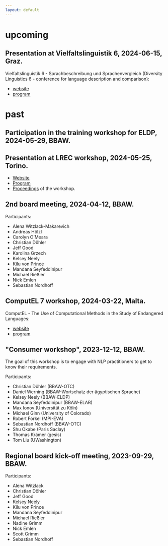 ```yaml
---
layout: default
---
```



# upcoming
## Presentation at Vielfaltslinguistik 6, 2024-06-15, Graz.
Vielfaltslinguistik 6 - Sprachbeschreibung und Sprachenvergleich (Diversity Linguistics 6 - conference for language description and comparison): 
- [website](https://treffpunktsprachen.uni-graz.at/de/unsere-forschung/plurilingualismus/vielfaltslinguistik/) 
- [program](https://static.uni-graz.at/fileadmin/_files/_administrative_sites/_treffpunktsprachen/PDF/Pluri/uni-graz-treffpunktsprachen-vielfaltslinguistik2024_programm.pdf)

# past
## Participation in the training workshop for ELDP, 2024-05-29, BBAW.

## Presentation at LREC workshop, 2024-05-25, Torino.
- [Website](https://sites.google.com/view/eurali/home?authuser=0)
- [Program](https://sites.google.com/view/eurali/program?authuser=0)
- [Proceedings](https://aclanthology.org/volumes/2024.eurali-1/) of the workshop.

## 2nd board meeting, 2024-04-12, BBAW.
Participants:
- Alena Witzlack-Makarevich
- Andreas Hölzl
- Carolyn O’Meara
- Christian Döhler
- Jeff Good
- Karolina Grzech
- Kelsey Neely
- Kilu von Prince
- Mandana Seyfeddinipur
- Michael Rießler
- Nick Emlen
- Sebastian Nordhoff

## ComputEL 7 workshop, 2024-03-22, Malta.
ComputEL - The Use of Computational Methods in the Study of Endangered Languages:
- [website](https://computel-workshop.org/)
- [program](https://computel-workshop.org/computel-7/workshop-program/)

## "Consumer workshop", 2023-12-12, BBAW.
The goal of this workshop is to engage with NLP practitioners to get to know their requirements.

Participants:
- Christian Döhler (BBAW-OTC)
- Daniel Werning (BBAW-Wortschatz der ägyptischen Sprache)
- Kelsey Neely (BBAW-ELDP)
- Mandana Seyfeddinipur (BBAW-ELAR)
- Max Ionov (Universität zu Köln)
- Michael Ginn (University of Colorado)
- Robert Forkel (MPI-EVA)
- Sebastian Nordhoff (BBAW-OTC)
- Shu Okabe (Paris Saclay)
- Thomas Krämer (gesis)
- Tom Liu (UWashington) 


## Regional board kick-off meeting, 2023-09-29, BBAW.
Participants:
- Alena Witzlack
- Christian Döhler
- Jeff Good
- Kelsey Neely
- Kilu von Prince
- Mandana Seyfeddinipur
- Michael Rießler
- Nadine Grimm
- Nick Emlen
- Scott Grimm
- Sebastian Nordhoff






